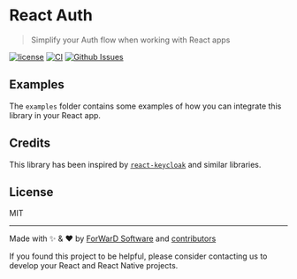 # React Auth

> Simplify your Auth flow when working with React apps

[![license](https://img.shields.io/github/license/forwardsoftware/react-auth.svg)](https://github.com/forwardsoftware/react-auth/blob/main/LICENSE) [![CI](https://github.com/forwardsoftware/react-auth/actions/workflows/main.yml/badge.svg)](https://github.com/forwardsoftware/react-auth/actions/workflows/main.yml) [![Github Issues](https://img.shields.io/github/issues/forwardsoftware/react-auth.svg)](https://github.com/forwardsoftware/react-auth/issues)


## Examples

The `examples` folder contains some examples of how you can integrate this library in your React app.


## Credits

This library has been inspired by [`react-keycloak`](https://github.com/react-keycloak/react-keycloak) and similar libraries.


## License

MIT

---

Made with ✨ & ❤️ by [ForWarD Software](https://github.com/forwardsoftware) and [contributors](https://github.com/forwardsoftware/react-auth/graphs/contributors)

If you found this project to be helpful, please consider contacting us to develop your React and React Native projects.
